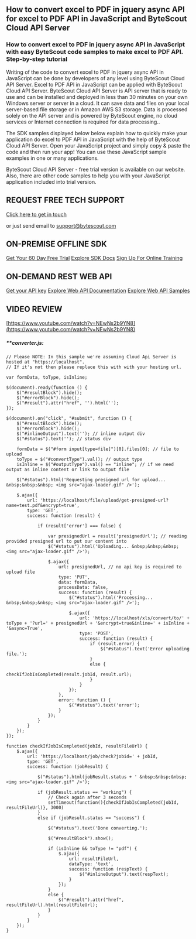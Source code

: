 ## How to convert excel to PDF in jquery async API for excel to PDF API in JavaScript and ByteScout Cloud API Server

### How to convert excel to PDF in jquery async API in JavaScript with easy ByteScout code samples to make excel to PDF API. Step-by-step tutorial

Writing of the code to convert excel to PDF in jquery async API in JavaScript can be done by developers of any level using ByteScout Cloud API Server. Excel to PDF API in JavaScript can be applied with ByteScout Cloud API Server. ByteScout Cloud API Server is API server that is ready to use and can be installed and deployed in less than 30 minutes on your own Windows server or server in a cloud. It can save data and files on your local server-based file storage or in Amazon AWS S3 storage. Data is processed solely on the API server and is powered by ByteScout engine, no cloud services or Internet connection is required for data processing..

The SDK samples displayed below below explain how to quickly make your application do excel to PDF API in JavaScript with the help of ByteScout Cloud API Server. Open your JavaScript project and simply copy & paste the code and then run your app! You can use these JavaScript sample examples in one or many applications.

ByteScout Cloud API Server - free trial version is available on our website. Also, there are other code samples to help you with your JavaScript application included into trial version.

## REQUEST FREE TECH SUPPORT

[Click here to get in touch](https://bytescout.zendesk.com/hc/en-us/requests/new?subject=ByteScout%20Cloud%20API%20Server%20Question)

or just send email to [support@bytescout.com](mailto:support@bytescout.com?subject=ByteScout%20Cloud%20API%20Server%20Question) 

## ON-PREMISE OFFLINE SDK 

[Get Your 60 Day Free Trial](https://bytescout.com/download/web-installer?utm_source=github-readme)
[Explore SDK Docs](https://bytescout.com/documentation/index.html?utm_source=github-readme)
[Sign Up For Online Training](https://academy.bytescout.com/)


## ON-DEMAND REST WEB API

[Get your API key](https://pdf.co/documentation/api?utm_source=github-readme)
[Explore Web API Documentation](https://pdf.co/documentation/api?utm_source=github-readme)
[Explore Web API Samples](https://github.com/bytescout/ByteScout-SDK-SourceCode/tree/master/PDF.co%20Web%20API)

## VIDEO REVIEW

[https://www.youtube.com/watch?v=NEwNs2b9YN8](https://www.youtube.com/watch?v=NEwNs2b9YN8)




<!-- code block begin -->

##### ****converter.js:**
    
```
// Please NOTE: In this sample we're assuming Cloud Api Server is hosted at "https://localhost". 
// If it's not then please replace this with with your hosting url.

var formData, toType, isInline;

$(document).ready(function () {
    $("#resultBlock").hide();
    $("#errorBlock").hide();
    $("#result").attr("href", '').html('');
});

$(document).on("click", "#submit", function () {
    $("#resultBlock").hide();
    $("#errorBlock").hide();
    $("#inlineOutput").text(''); // inline output div
    $("#status").text(''); // status div

    formData = $("#form input[type=file]")[0].files[0]; // file to upload
    toType = $("#convertType").val(); // output type
    isInline = $("#outputType").val() == "inline"; // if we need output as inline content or link to output file

    $("#status").html('Requesting presigned url for upload... &nbsp;&nbsp;&nbsp; <img src="ajax-loader.gif" />');

    $.ajax({
        url: 'https://localhost/file/upload/get-presigned-url?name=test.pdf&encrypt=true',
        type: 'GET',
        success: function (result) {

            if (result['error'] === false) {

                var presignedUrl = result['presignedUrl']; // reading provided presigned url to put our content into
                $("#status").html('Uploading... &nbsp;&nbsp;&nbsp; <img src="ajax-loader.gif" />');

                $.ajax({
                    url: presignedUrl, // no api key is required to upload file
                    type: 'PUT',
                    data: formData,
                    processData: false,
                    success: function (result) {
                        $("#status").html('Processing... &nbsp;&nbsp;&nbsp; <img src="ajax-loader.gif" />');

                        $.ajax({
                            url: 'https://localhost/xls/convert/to/' + toType + '?url=' + presignedUrl + '&encrypt=true&inline=' + isInline + '&async=True',
                            type: 'POST',
                            success: function (result) {
                                if (result.error) {
                                    $("#status").text('Error uploading file.');
                                }
                                else {
                                    checkIfJobIsCompleted(result.jobId, result.url);
                                }
                            }
                        });
                    },
                    error: function () {
                        $("#status").text('error');
                    }
                });
            }
        }
    });
});

function checkIfJobIsCompleted(jobId, resultFileUrl) {
    $.ajax({
        url: 'https://localhost/job/check?jobid=' + jobId,
        type: 'GET',
        success: function (jobResult) {

            $("#status").html(jobResult.status + ' &nbsp;&nbsp;&nbsp; <img src="ajax-loader.gif" />');

            if (jobResult.status == "working") {
                // Check again after 3 seconds
                setTimeout(function(){checkIfJobIsCompleted(jobId, resultFileUrl)}, 3000)
            }
            else if (jobResult.status == "success") {

                $("#status").text('Done converting.');

                $("#resultBlock").show();

                if (isInline && toType != "pdf") {
                    $.ajax({
                        url: resultFileUrl,
                        dataType: 'text',
                        success: function (respText) {
                            $("#inlineOutput").text(respText);
                        }
                    });
                }
                else {
                    $("#result").attr("href", resultFileUrl).html(resultFileUrl);
                }
            }
        }
    });
}
```

<!-- code block end -->